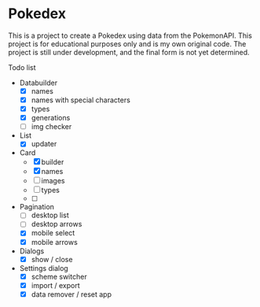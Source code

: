 # Pokedex
This is a project to create a Pokedex using data from the PokemonAPI. This project is for educational purposes only and is my own original code. The project is still under development, and the final form is not yet determined.

Todo list

- Databuilder
    - [x] names
    - [x] names with special characters
    - [x] types
    - [x] generations
    - [ ] img checker
- List
    - [x] updater
- Card
    - [x] builder
    - [x] names
    - [ ] images
    - [ ] types
    - [ ] 
- Pagination
    - [ ] desktop list
    - [ ] desktop arrows
    - [x] mobile select
    - [x] mobile arrows
- Dialogs
    - [x] show / close
- Settings dialog
    - [x] scheme switcher
    - [x] import / export
    - [x] data remover / reset app